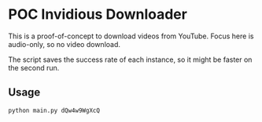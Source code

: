 # POC Invidious Downloader

This is a proof-of-concept to download videos from YouTube. Focus here is audio-only, so no video download.

The script saves the success rate of each instance, so it might be faster on the second run.

## Usage

```console
python main.py dQw4w9WgXcQ
```
